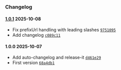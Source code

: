 ### Changelog

#### [1.0.1](https://github.com/martinj/fetchx/compare/1.0.0...1.0.1) 2025-10-08

- Fix prefixUrl handling with leading slashes [`9751095`](https://github.com/martinj/fetchx/commit/97510955fb42a53b4c6383326ae2d25622868a0b)
- Add changelog [`c089c11`](https://github.com/martinj/fetchx/commit/c089c113abee013684334a12f6581dbe16fb93df)

#### 1.0.0 2025-10-07

- Add auto-changelog and release-it [`d461e29`](https://github.com/martinj/fetchx/commit/d461e29e5a7ee907a02184a0c1ce4b2cbc55e030)
- First version [`68a4db1`](https://github.com/martinj/fetchx/commit/68a4db1e83778b86911d7232d1857d96d38b475e)
